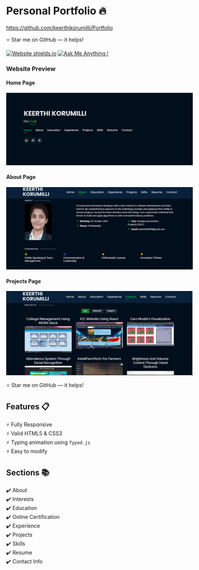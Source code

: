 # Personal Portfolio 🔥
https://github.com/keerthikorumilli/Portfolio

:star: Star me on GitHub — it helps!


[![Website shields.io](https://img.shields.io/badge/website-up-yellow)](https://github.com/keerthikorumilli)
[![Ask Me Anything !](https://img.shields.io/badge/ask%20me-linkedin-1abc9c.svg)](https://www.linkedin.com/in/keerthi-korumilli-51580a204/)


### Website Preview
#### Home Page
<img src="website_images/HomePage.PNG" width="900">


#### About Page
<img src="website_images/AboutPage.PNG" width="900">


#### Projects Page
<img src="website_images/ProjectPage.png" width="900">
  


:star: Star me on GitHub — it helps!

## Features 📋
⚡️ Fully Responsive\
⚡️ Valid HTML5 & CSS3\
⚡️ Typing animation using `Typed.js`\
⚡️ Easy to modify


## Sections 📚
✔️ About\
✔️ Interests\
✔️ Education\
✔️ Online Certification\
✔️ Experience\
✔️ Projects \
✔️ Skills \
✔️ Resume\
✔️ Contact Info



